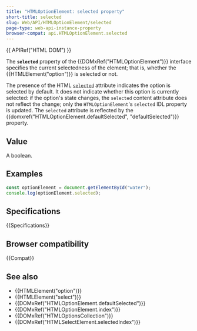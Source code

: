 ```yaml
---
title: "HTMLOptionElement: selected property"
short-title: selected
slug: Web/API/HTMLOptionElement/selected
page-type: web-api-instance-property
browser-compat: api.HTMLOptionElement.selected
---
```


{{ APIRef("HTML DOM") }}

The **`selected`** property of the {{DOMxRef("HTMLOptionElement")}} interface specifies the current selectedness of the element; that is, whether the {{HTMLElement("option")}} is selected or not.

The presence of the HTML [`selected`](/en-US/docs/Web/HTML/Element/Option#selected) attribute indicates the option is selected by default. It does not indicate whether this option is currently selected: if the option's state changes, the `selected` content attribute does not reflect the change; only the `HTMLOptionElement`'s `selected` IDL property is updated. The `selected` attribute is reflected by the {{domxref("HTMLOptionElement.defaultSelected", "defaultSelected")}} property.

## Value

A boolean.

## Examples

```js
const optionElement = document.getElementById("water");
console.log(optionElement.selected);
```

## Specifications

{{Specifications}}

## Browser compatibility

{{Compat}}

## See also

- {{HTMLElement("option")}}
- {{HTMLElement("select")}}
- {{DOMxRef("HTMLOptionElement.defaultSelected")}}
- {{DOMxRef("HTMLOptionElement.index")}}
- {{DOMxRef("HTMLOptionsCollection")}}
- {{DOMxRef("HTMLSelectElement.selectedIndex")}}
